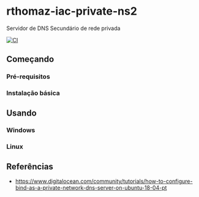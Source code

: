 # rthomaz-iac-private-ns2

Servidor de DNS Secundário de rede privada

[![CI](https://github.com/rthomaz-iac/rthomaz-iac-private-ns2/workflows/CI/badge.svg)](https://github.com/rthomaz-iac/rthomaz-iac-private-ns2/actions?query=workflow%3ACI)


## Começando

### Pré-requisitos

### Instalação básica

## Usando

### Windows

### Linux

## Referências

- https://www.digitalocean.com/community/tutorials/how-to-configure-bind-as-a-private-network-dns-server-on-ubuntu-18-04-pt
